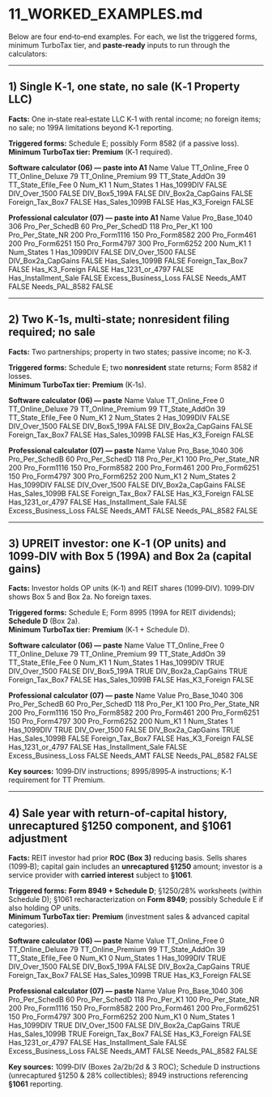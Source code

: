 # 11_WORKED_EXAMPLES.md

Below are four end‑to‑end examples. For each, we list the triggered forms, minimum TurboTax tier, and **paste‑ready** inputs to run through the calculators:

---

## 1) Single K‑1, one state, no sale (K‑1 Property LLC)

**Facts:** One in‑state real‑estate LLC K‑1 with rental income; no foreign items; no sale; no 199A limitations beyond K‑1 reporting.

**Triggered forms:** Schedule E; possibly Form 8582 (if a passive loss).  
**Minimum TurboTax tier:** **Premium** (K‑1 required).

**Software calculator (06) — paste into A1**
Name Value
TT_Online_Free 0
TT_Online_Deluxe 79
TT_Online_Premium 99
TT_State_AddOn 39
TT_State_Efile_Fee 0
Num_K1 1
Num_States 1
Has_1099DIV FALSE
DIV_Over_1500 FALSE
DIV_Box5_199A FALSE
DIV_Box2a_CapGains FALSE
Foreign_Tax_Box7 FALSE
Has_Sales_1099B FALSE
Has_K3_Foreign FALSE

**Professional calculator (07) — paste into A1**
Name Value
Pro_Base_1040 306
Pro_Per_SchedB 60
Pro_Per_SchedD 118
Pro_Per_K1 100
Pro_Per_State_NR 200
Pro_Form1116 150
Pro_Form8582 200
Pro_Form461 200
Pro_Form6251 150
Pro_Form4797 300
Pro_Form6252 200
Num_K1 1
Num_States 1
Has_1099DIV FALSE
DIV_Over_1500 FALSE
DIV_Box2a_CapGains FALSE
Has_Sales_1099B FALSE
Foreign_Tax_Box7 FALSE
Has_K3_Foreign FALSE
Has_1231_or_4797 FALSE
Has_Installment_Sale FALSE
Excess_Business_Loss FALSE
Needs_AMT FALSE
Needs_PAL_8582 FALSE

---

## 2) Two K‑1s, multi‑state; nonresident filing required; no sale

**Facts:** Two partnerships; property in two states; passive income; no K‑3.

**Triggered forms:** Schedule E; two **nonresident** state returns; Form 8582 if losses.  
**Minimum TurboTax tier:** **Premium** (K‑1s).

**Software calculator (06) — paste**
Name Value
TT_Online_Free 0
TT_Online_Deluxe 79
TT_Online_Premium 99
TT_State_AddOn 39
TT_State_Efile_Fee 0
Num_K1 2
Num_States 2
Has_1099DIV FALSE
DIV_Over_1500 FALSE
DIV_Box5_199A FALSE
DIV_Box2a_CapGains FALSE
Foreign_Tax_Box7 FALSE
Has_Sales_1099B FALSE
Has_K3_Foreign FALSE

**Professional calculator (07) — paste**
Name Value
Pro_Base_1040 306
Pro_Per_SchedB 60
Pro_Per_SchedD 118
Pro_Per_K1 100
Pro_Per_State_NR 200
Pro_Form1116 150
Pro_Form8582 200
Pro_Form461 200
Pro_Form6251 150
Pro_Form4797 300
Pro_Form6252 200
Num_K1 2
Num_States 2
Has_1099DIV FALSE
DIV_Over_1500 FALSE
DIV_Box2a_CapGains FALSE
Has_Sales_1099B FALSE
Foreign_Tax_Box7 FALSE
Has_K3_Foreign FALSE
Has_1231_or_4797 FALSE
Has_Installment_Sale FALSE
Excess_Business_Loss FALSE
Needs_AMT FALSE
Needs_PAL_8582 FALSE

---

## 3) UPREIT investor: one K‑1 (OP units) **and** 1099‑DIV with Box 5 (199A) and Box 2a (capital gains)

**Facts:** Investor holds OP units (K‑1) and REIT shares (1099‑DIV). 1099‑DIV shows Box 5 and Box 2a. No foreign taxes.

**Triggered forms:** Schedule E; Form 8995 (199A for REIT dividends); **Schedule D** (Box 2a).  
**Minimum TurboTax tier:** **Premium** (K‑1 + Schedule D).

**Software calculator (06) — paste**
Name Value
TT_Online_Free 0
TT_Online_Deluxe 79
TT_Online_Premium 99
TT_State_AddOn 39
TT_State_Efile_Fee 0
Num_K1 1
Num_States 1
Has_1099DIV TRUE
DIV_Over_1500 FALSE
DIV_Box5_199A TRUE
DIV_Box2a_CapGains TRUE
Foreign_Tax_Box7 FALSE
Has_Sales_1099B FALSE
Has_K3_Foreign FALSE

**Professional calculator (07) — paste**
Name Value
Pro_Base_1040 306
Pro_Per_SchedB 60
Pro_Per_SchedD 118
Pro_Per_K1 100
Pro_Per_State_NR 200
Pro_Form1116 150
Pro_Form8582 200
Pro_Form461 200
Pro_Form6251 150
Pro_Form4797 300
Pro_Form6252 200
Num_K1 1
Num_States 1
Has_1099DIV TRUE
DIV_Over_1500 FALSE
DIV_Box2a_CapGains TRUE
Has_Sales_1099B FALSE
Foreign_Tax_Box7 FALSE
Has_K3_Foreign FALSE
Has_1231_or_4797 FALSE
Has_Installment_Sale FALSE
Excess_Business_Loss FALSE
Needs_AMT FALSE
Needs_PAL_8582 FALSE

**Key sources:** 1099‑DIV instructions; 8995/8995‑A instructions; K‑1 requirement for TT Premium.

---

## 4) Sale year with return‑of‑capital history, unrecaptured §1250 component, and §1061 adjustment

**Facts:** REIT investor had prior **ROC (Box 3)** reducing basis. Sells shares (1099‑B); capital gain includes an **unrecaptured §1250** amount; investor is a service provider with **carried interest** subject to **§1061**.

**Triggered forms:** **Form 8949 + Schedule D**; §1250/28% worksheets (within Schedule D); §1061 recharacterization on **Form 8949**; possibly Schedule E if also holding OP units.  
**Minimum TurboTax tier:** **Premium** (investment sales & advanced capital categories).

**Software calculator (06) — paste**
Name Value
TT_Online_Free 0
TT_Online_Deluxe 79
TT_Online_Premium 99
TT_State_AddOn 39
TT_State_Efile_Fee 0
Num_K1 0
Num_States 1
Has_1099DIV TRUE
DIV_Over_1500 FALSE
DIV_Box5_199A FALSE
DIV_Box2a_CapGains TRUE
Foreign_Tax_Box7 FALSE
Has_Sales_1099B TRUE
Has_K3_Foreign FALSE

**Professional calculator (07) — paste**
Name Value
Pro_Base_1040 306
Pro_Per_SchedB 60
Pro_Per_SchedD 118
Pro_Per_K1 100
Pro_Per_State_NR 200
Pro_Form1116 150
Pro_Form8582 200
Pro_Form461 200
Pro_Form6251 150
Pro_Form4797 300
Pro_Form6252 200
Num_K1 0
Num_States 1
Has_1099DIV TRUE
DIV_Over_1500 FALSE
DIV_Box2a_CapGains TRUE
Has_Sales_1099B TRUE
Foreign_Tax_Box7 FALSE
Has_K3_Foreign FALSE
Has_1231_or_4797 FALSE
Has_Installment_Sale FALSE
Excess_Business_Loss FALSE
Needs_AMT FALSE
Needs_PAL_8582 FALSE

**Key sources:** 1099‑DIV (Boxes 2a/2b/2d & 3 ROC); Schedule D instructions (unrecaptured §1250 & 28% collectibles); 8949 instructions referencing **§1061** reporting.
